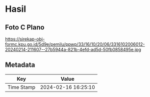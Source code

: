 # Hasil

## Foto C Plano

https://sirekap-obj-formc.kpu.go.id/5d9e/pemilu/ppwp/33/16/10/20/06/3316102006012-20240214-211607--27b5944a-821b-4efd-ad5d-50fb0858495e.jpg


## Metadata

| Key        | Value               |
| ---------- | ------------------- |
| Time Stamp | 2024-02-16 16:25:10 |



